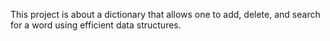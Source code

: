 This project is about a dictionary that allows one to add, delete, and search for a word using efficient data structures.
